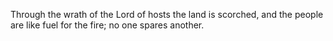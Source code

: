 Through the wrath of the Lord of hosts the land is scorched, and the people are like fuel for the fire; no one spares another.
